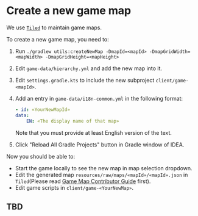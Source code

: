# Create a new game map

We use [`Tiled`](https://www.mapeditor.org/) to maintain game maps.

To create a new game map, you need to:

1. Run `./gradlew utils:createNewMap -DmapId=<mapId> -DmapGridWidth=<mapWidth> -DmapGridHeight=<mapHeight>`
2. Edit `game-data/hierarchy.yml` and add the new map into it.
3. Edit `settings.gradle.kts` to include the new subproject `client/game-<mapId>`.
4. Add an entry in `game-data/i18n-common.yml` in the following format:

    ```yaml
    - id: «YourNewMapId»
    data:
        EN: «The display name of that map»
    ```

    Note that you must provide at least English version of the text.

5. Click "Reload All Gradle Projects" button in Gradle window of IDEA.

Now you should be able to:

- Start the game locally to see the new map in map selection dropdown.
- Edit the generated map `resources/raw/maps/«mapId»/«mapId».json` in `Tiled`(Please read [Game Map Contributor Guide](https://github.com/ByteLegend/ByteLegend/blob/master/docs/en/game-map-contributor-guide.md) first).
- Edit game scripts in `client/game-«YourNewMap»`.

## TBD
